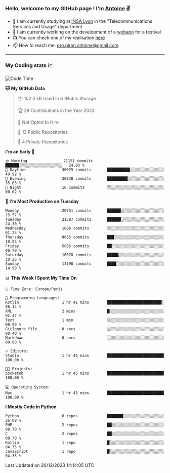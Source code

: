 ### Hello, welcome to my GitHub page ! I'm [Antoine](https://github.com/AntoinePiron) ✌️

- 🌱 I am currently studying at [INSA Lyon](https://www.insa-lyon.fr) in the "Telecommunications Services and Usage" department
- 🔭 I am currently working on the development of a [webapp](https://github.com/24HeuresINSA/Overbookd) for a festival
- 📺 You can check one of my realisation [here](https://astustc.fr)
- 📫 How to reach me: [pro.piron.antoine@gmail.com](mailto:pro.piron.antoine@gmail.com)

---

### My Coding stats 📈
<!--START_SECTION:waka-->
![Code Time](http://img.shields.io/badge/Code%20Time-199%20hrs%2050%20mins-blue)

**🐱 My GitHub Data** 

> 📦 102.0 kB Used in GitHub's Storage 
 > 
> 🏆 28 Contributions in the Year 2023
 > 
> 🚫 Not Opted to Hire
 > 
> 📜 13 Public Repositories 
 > 
> 🔑 4 Private Repositories 
 > 
**I'm an Early 🐤** 

```text
🌞 Morning                21151 commits       ██████░░░░░░░░░░░░░░░░░░░   24.03 % 
🌆 Daytime                36025 commits       ██████████░░░░░░░░░░░░░░░   40.92 % 
🌃 Evening                30838 commits       █████████░░░░░░░░░░░░░░░░   35.03 % 
🌙 Night                  16 commits          ░░░░░░░░░░░░░░░░░░░░░░░░░   00.02 % 
```
📅 **I'm Most Productive on Tuesday** 

```text
Monday                   20751 commits       ██████░░░░░░░░░░░░░░░░░░░   23.57 % 
Tuesday                  21387 commits       ██████░░░░░░░░░░░░░░░░░░░   24.30 % 
Wednesday                1086 commits        ░░░░░░░░░░░░░░░░░░░░░░░░░   01.23 % 
Thursday                 9635 commits        ███░░░░░░░░░░░░░░░░░░░░░░   10.95 % 
Friday                   5895 commits        ██░░░░░░░░░░░░░░░░░░░░░░░   06.70 % 
Saturday                 16078 commits       █████░░░░░░░░░░░░░░░░░░░░   18.26 % 
Sunday                   13198 commits       ████░░░░░░░░░░░░░░░░░░░░░   14.99 % 
```


📊 **This Week I Spent My Time On** 

```text
🕑︎ Time Zone: Europe/Paris

💬 Programming Languages: 
Kotlin                   1 hr 41 mins        ████████████████████████░   96.14 % 
XML                      2 mins              █░░░░░░░░░░░░░░░░░░░░░░░░   02.47 % 
Text                     1 min               ░░░░░░░░░░░░░░░░░░░░░░░░░   00.99 % 
GitIgnore file           0 secs              ░░░░░░░░░░░░░░░░░░░░░░░░░   00.40 % 
Markdown                 0 secs              ░░░░░░░░░░░░░░░░░░░░░░░░░   00.00 % 

🔥 Editors: 
Studio                   1 hr 45 mins        █████████████████████████   100.00 % 

🐱‍💻 Projects: 
pocketob                 1 hr 45 mins        █████████████████████████   100.00 % 

💻 Operating System: 
Mac                      1 hr 45 mins        █████████████████████████   100.00 % 
```

**I Mostly Code in Python** 

```text
Python                   6 repos             ███████░░░░░░░░░░░░░░░░░░   26.09 % 
PHP                      2 repos             ██░░░░░░░░░░░░░░░░░░░░░░░   08.70 % 
C                        2 repos             ██░░░░░░░░░░░░░░░░░░░░░░░   08.70 % 
Kotlin                   1 repo              █░░░░░░░░░░░░░░░░░░░░░░░░   04.35 % 
JavaScript               1 repo              █░░░░░░░░░░░░░░░░░░░░░░░░   04.35 % 
```




 Last Updated on 20/12/2023 14:14:05 UTC
<!--END_SECTION:waka-->
